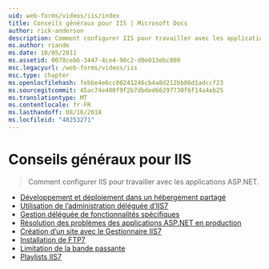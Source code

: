 ```yaml
---
uid: web-forms/videos/iis/index
title: Conseils généraux pour IIS | Microsoft Docs
author: rick-anderson
description: Comment configurer IIS pour travailler avec les applications ASP.NET.
ms.author: riande
ms.date: 10/05/2011
ms.assetid: 0078ceb6-3447-4ce4-90c2-d0e013ebc000
msc.legacyurl: /web-forms/videos/iis
msc.type: chapter
ms.openlocfilehash: febbe4e6cc00241246cb4a8d212bb86d1adccf23
ms.sourcegitcommit: 45ac74e400f9f2b7dbded66297730f6f14a4eb25
ms.translationtype: MT
ms.contentlocale: fr-FR
ms.lasthandoff: 08/16/2018
ms.locfileid: "48253271"
---
```

<a name="general-iis-tips"></a>Conseils généraux pour IIS
====================
> Comment configurer IIS pour travailler avec les applications ASP.NET.


- [Développement et déploiement dans un hébergement partagé](developing-and-deploying-in-a-shared-hosting.md)
- [Utilisation de l’administration déléguée d’IIS7](working-with-iis7-deligated-admin.md)
- [Gestion déléguée de fonctionnalités spécifiques](feature-specific-delegated-management.md)
- [Résolution des problèmes des applications ASP.NET en production](troubleshooting-production-aspnet-apps.md)
- [Création d’un site avec le Gestionnaire IIS7](creating-a-site-with-iis7-manager.md)
- [Installation de FTP7](installing-ftp7.md)
- [Limitation de la bande passante](bit-rate-throttling.md)
- [Playlists IIS7](iis7-playlists.md)
